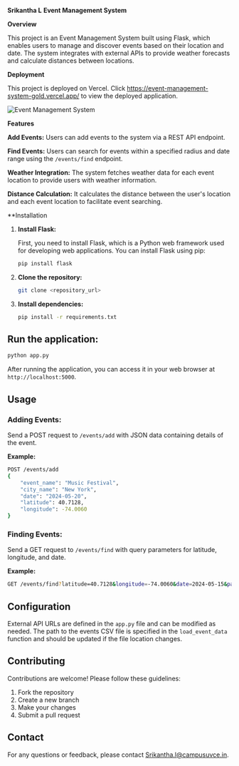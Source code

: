**Srikantha L** 
**Event Management System**

**Overview**

This project is an Event Management System built using Flask, which enables users to manage and discover events based on their location and date. The system integrates with external APIs to provide weather forecasts and calculate distances between locations.

 **Deployment**

This project is deployed on Vercel. Click https://event-management-system-gold.vercel.app/ to view the deployed application.

![Event Management System](<image_url>)

**Features**

**Add Events:**
Users can add events to the system via a REST API endpoint. 

**Find Events:**
Users can search for events within a specified radius and date range using the `/events/find` endpoint. 

**Weather Integration:**
The system fetches weather data for each event location to provide users with weather information. 

**Distance Calculation:**
It calculates the distance between the user's location and each event location to facilitate event searching. 

**Installation 

1. **Install Flask:** 
   
   First, you need to install Flask, which is a Python web framework used for developing web applications. You can install Flask using pip:

   ```bash 
   pip install flask
   ```

2. **Clone the repository:** 

    ```bash 
    git clone <repository_url> 
    ```

3. **Install dependencies:** 

    ```bash 
    pip install -r requirements.txt 
    ```

## Run the application: 

```bash 
python app.py 
```

After running the application, you can access it in your web browser at `http://localhost:5000`.

## Usage 

### Adding Events: 
Send a POST request to `/events/add` with JSON data containing details of the event. 

**Example:** 

```bash 
POST /events/add 
{ 
    "event_name": "Music Festival", 
    "city_name": "New York", 
    "date": "2024-05-20", 
    "latitude": 40.7128, 
    "longitude": -74.0060 
} 
```

### Finding Events: 
Send a GET request to `/events/find` with query parameters for latitude, longitude, and date. 

**Example:** 

```bash 
GET /events/find?latitude=40.7128&longitude=-74.0060&date=2024-05-15&page=1 
```

## Configuration 

External API URLs are defined in the `app.py` file and can be modified as needed. The path to the events CSV file is specified in the `load_event_data` function and should be updated if the file location changes. 

## Contributing 

Contributions are welcome! Please follow these guidelines: 

1. Fork the repository 
2. Create a new branch 
3. Make your changes 
4. Submit a pull request 

## Contact 

For any questions or feedback, please contact [Srikantha.l@campusuvce.in](mailto:Srikantha.l@campusuvce.in).
```
 
